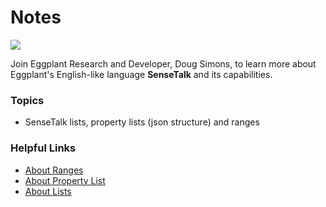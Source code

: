 # Notes

[![](https://img.shields.io/badge/YouTube-16m%3859s-FF0000?logo=youtube)](https://youtu.be/UjDBxcmANZg)

Join Eggplant Research and Developer, Doug Simons, to learn more about Eggplant's English-like language **SenseTalk** and its capabilities.

### Topics
- SenseTalk lists, property lists (json structure) and ranges

### Helpful Links
- [About Ranges](https://docs.eggplantsoftware.com/studio/stk-ranges/)
- [About Property List](https://docs.eggplantsoftware.com/studio/stk-property-lists/)
- [About Lists](https://docs.eggplantsoftware.com/studio/stk-lists/)